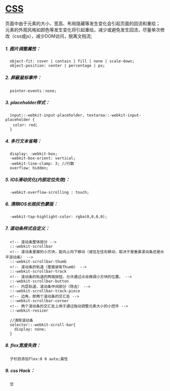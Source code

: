 # [CSS](https://www.css88.com/book/css/)

页面中由于元素的大小、宽高、布局隐藏等发生变化会引起页面的回流和重绘；
元素的外观风格如颜色等发生变化将引起重绘。减少或避免发生回流，尽量单次修改（css或js），减少DOM访问，脱离文档流;

##### 1. 图片调整属性：

```
  object-fit: cover | contain | fill | none | scale-down;
  object-position: center | percentage | px;
```

##### 2. 屏蔽鼠标事件：

```
  pointer-events：none;
```

##### 3. placeholder样式：

```
  input::-webkit-input-placeholder, textarea::-webkit-input-placeholder {
　　color: red;
  }
```

##### 4. 多行文本省略：

```
  display: -webkit-box;
  -webkit-box-orient: vertical;
  -webkit-line-clamp: 3; //行数
  overflow: hidden;
```

##### 5. IOS滑动优化(内部定位失效)：

```
  -webkit-overflow-scrolling : touch;
```

##### 6. 清除IOS长按灰色蒙版：

```
  -webkit-tap-highlight-color: rgba(0,0,0,0);
```

##### 7. 滚动条样式自定义：

```
  <!-- 滚动条整体部分 -->
  ::-webkit-scrollbar
  <!-- 滚动条里面的小方块，能向上向下移动（或往左往右移动，取决于是垂直滚动条还是水平滚动条） -->
  ::-webkit-scrollbar-thumb
  <!-- 滚动条的轨道（里面装有Thumb） -->
  ::-webkit-scrollbar-track
  <!-- 滚动条的轨道的两端按钮，允许通过点击微调小方块的位置。 -->
  ::-webkit-scrollbar-button
  <!-- 内层轨道，滚动条中间部分（除去） -->
  ::-webkit-scrollbar-track-piece
  <!-- 边角，即两个滚动条的交汇处 -->
  ::-webkit-scrollbar-corner
  <!-- 两个滚动条的交汇处上用于通过拖动调整元素大小的小控件 -->
  ::-webkit-resizer

  //清除滚动条
  selector::-webkit-scroll-bar{
    display: none;
  }
```

##### 8. flex宽度失效：

```
  子栏目添加flex:0 0 auto;属性
```

##### 9. css Hack：

```
  空
```